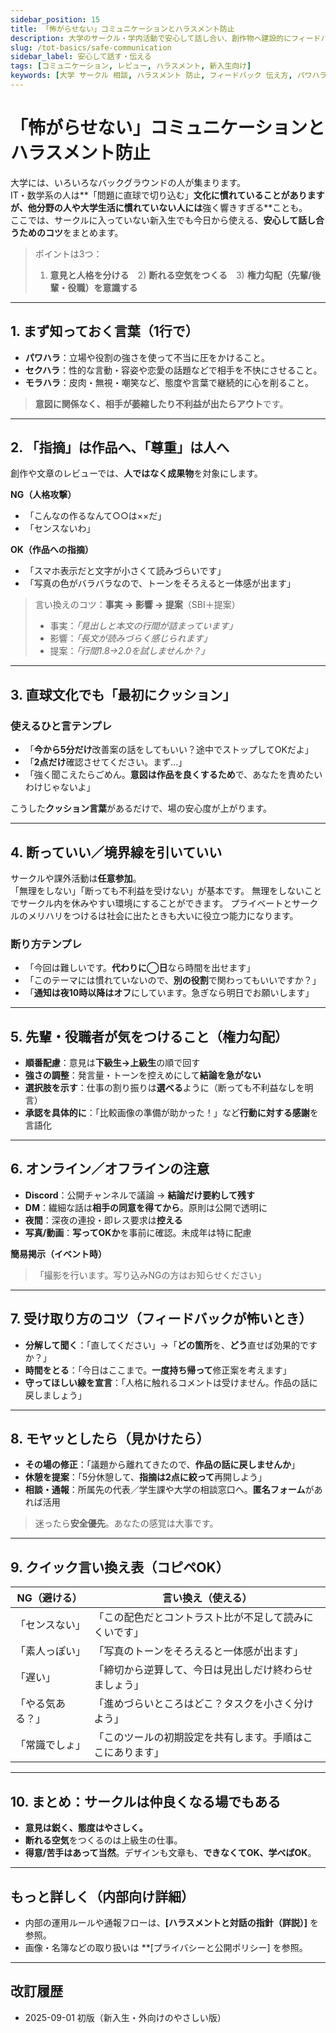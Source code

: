 ```yaml
---
sidebar_position: 15
title: 「怖がらせない」コミュニケーションとハラスメント防止
description: 大学のサークル・学内活動で安心して話し合い、創作物へ建設的にフィードバックするための超実用ガイド。パワハラ・セクハラ・モラハラの理解、言い換え例、断り方、見かけた時の動き方まで。
slug: /tot-basics/safe-communication
sidebar_label: 安心して話す・伝える
tags: [コミュニケーション, レビュー, ハラスメント, 新入生向け]
keywords: [大学 サークル 相談, ハラスメント 防止, フィードバック 伝え方, パワハラ セクハラ モラハラ, デザイン 議論]
---
```


# 「怖がらせない」コミュニケーションとハラスメント防止

大学には、いろいろなバックグラウンドの人が集まります。  
IT・数学系の人は**「問題に直球で切り込む」**文化に慣れていることがありますが、他分野の人や大学生活に慣れていない人には**強く響きすぎる**ことも。  
ここでは、サークルに入っていない新入生でも今日から使える、**安心して話し合うためのコツ**をまとめます。

> ポイントは3つ：  
> 1) **意見と人格を分ける**　2) **断れる空気をつくる**　3) **権力勾配（先輩/後輩・役職）を意識する**

---

## 1. まず知っておく言葉（1行で）

- **パワハラ**：立場や役割の強さを使って不当に圧をかけること。  
- **セクハラ**：性的な言動・容姿や恋愛の話題などで相手を不快にさせること。  
- **モラハラ**：皮肉・無視・嘲笑など、態度や言葉で継続的に心を削ること。  

> **意図に関係なく、相手が萎縮したり不利益が出たらアウト**です。

---

## 2. 「指摘」は**作品**へ、「尊重」は**人**へ

創作や文章のレビューでは、**人ではなく成果物**を対象にします。

**NG（人格攻撃）**  
- 「こんなの作るなんて○○は××だ」  
- 「センスないわ」  

**OK（作品への指摘）**  
- 「スマホ表示だと文字が小さくて読みづらいです」  
- 「写真の色がバラバラなので、トーンをそろえると一体感が出ます」

> 言い換えのコツ：**事実 → 影響 → 提案**（SBI＋提案）
> - 事実：*「見出しと本文の行間が詰まっています」*  
> - 影響：*「長文が読みづらく感じられます」*  
> - 提案：*「行間1.8→2.0を試しませんか？」*

---

## 3. 直球文化でも「最初にクッション」

### 使えるひと言テンプレ
- 「**今から5分だけ**改善案の話をしてもいい？途中でストップしてOKだよ」
- 「**2点だけ**確認させてください。まず…」
- 「強く聞こえたらごめん。**意図は作品を良くするため**で、あなたを責めたいわけじゃないよ」

こうした**クッション言葉**があるだけで、場の安心度が上がります。

---

## 4. 断っていい／境界線を引いていい

サークルや課外活動は**任意参加**。  
「無理をしない」「断っても不利益を受けない」が基本です。
無理をしないことでサークル内を休みやすい環境にすることができます。
プライベートとサークルのメリハリをつけるは社会に出たときも大いに役立つ能力になります。

### 断り方テンプレ
- 「今回は難しいです。**代わりに◯日**なら時間を出せます」
- 「このテーマには慣れていないので、**別の役割**で関わってもいいですか？」
- 「**通知は夜10時以降はオフ**にしています。急ぎなら明日でお願いします」

---

## 5. 先輩・役職者が気をつけること（権力勾配）

- **順番配慮**：意見は**下級生→上級生**の順で回す  
- **強さの調整**：発言量・トーンを控えめにして**結論を急がない**  
- **選択肢を示す**：仕事の割り振りは**選べる**ように（断っても不利益なしを明言）  
- **承認を具体的に**：「比較画像の準備が助かった！」など**行動に対する感謝**を言語化

---

## 6. オンライン／オフラインの注意

- **Discord**：公開チャンネルで議論 → **結論だけ要約して残す**  
- **DM**：繊細な話は**相手の同意を得てから**。原則は公開で透明に  
- **夜間**：深夜の連投・即レス要求は**控える**  
- **写真/動画**：**写ってOKか**を事前に確認。未成年は特に配慮

**簡易掲示（イベント時）**  
> 「撮影を行います。写り込みNGの方はお知らせください」

---

## 7. 受け取り方のコツ（フィードバックが怖いとき）

- **分解して聞く**：「直してください」→「**どの箇所**を、**どう**直せば効果的ですか？」  
- **時間をとる**：「今日はここまで。**一度持ち帰って**修正案を考えます」  
- **守ってほしい線を宣言**：「人格に触れるコメントは受けません。作品の話に戻しましょう」

---

## 8. モヤッとしたら（見かけたら）

- **その場の修正**：「議題から離れてきたので、**作品の話に戻しませんか**」  
- **休憩を提案**：「5分休憩して、**指摘は2点に絞って**再開しよう」  
- **相談・通報**：所属先の代表／学生課や大学の相談窓口へ。**匿名フォーム**があれば活用

> 迷ったら**安全優先**。あなたの感覚は大事です。

---

## 9. クイック言い換え表（コピペOK）

| NG（避ける） | 言い換え（使える） |
|---|---|
| 「センスない」 | 「この配色だとコントラスト比が不足して読みにくいです」 |
| 「素人っぽい」 | 「写真のトーンをそろえると一体感が出ます」 |
| 「遅い」 | 「締切から逆算して、今日は見出しだけ終わらせましょう」 |
| 「やる気ある？」 | 「進めづらいところはどこ？タスクを小さく分けよう」 |
| 「常識でしょ」 | 「このツールの初期設定を共有します。手順はここにあります」 |

---

## 10. まとめ：サークルは**仲良くなる場**でもある

- **意見は鋭く、態度はやさしく。**  
- **断れる空気**をつくるのは上級生の仕事。  
- **得意/苦手はあって当然**。デザインも文章も、**できなくてOK、学べばOK**。

---

## もっと詳しく（内部向け詳細）

- 内部の運用ルールや通報フローは、**[ハラスメントと対話の指針（詳説）]** を参照。  
- 画像・名簿などの取り扱いは **[プライバシーと公開ポリシー] を参照。

---

## 改訂履歴
- 2025-09-01 初版（新入生・外向けのやさしい版）
